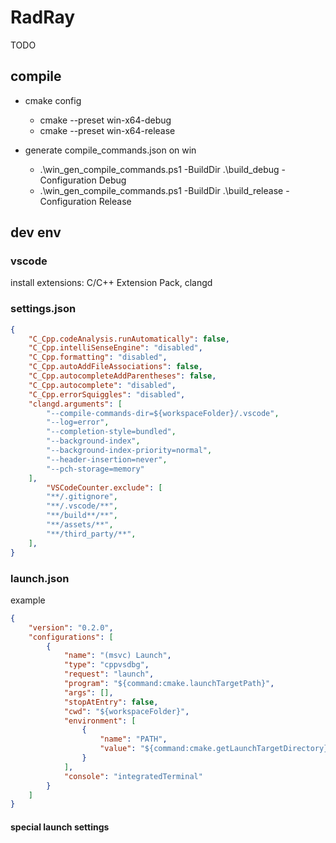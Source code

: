 # RadRay

TODO

## compile

* cmake config
  * cmake --preset win-x64-debug
  * cmake --preset win-x64-release

* generate compile_commands.json on win
  * .\win_gen_compile_commands.ps1 -BuildDir .\build_debug -Configuration Debug
  * .\win_gen_compile_commands.ps1 -BuildDir .\build_release -Configuration Release

## dev env

### vscode 

install extensions: C/C++ Extension Pack, clangd

### settings.json

```json
{
    "C_Cpp.codeAnalysis.runAutomatically": false,
    "C_Cpp.intelliSenseEngine": "disabled",
    "C_Cpp.formatting": "disabled",
    "C_Cpp.autoAddFileAssociations": false,
    "C_Cpp.autocompleteAddParentheses": false,
    "C_Cpp.autocomplete": "disabled",
    "C_Cpp.errorSquiggles": "disabled",
    "clangd.arguments": [
        "--compile-commands-dir=${workspaceFolder}/.vscode",
        "--log=error",
        "--completion-style=bundled",
        "--background-index",
        "--background-index-priority=normal",
        "--header-insertion=never",
        "--pch-storage=memory"
    ],
        "VSCodeCounter.exclude": [
        "**/.gitignore",
        "**/.vscode/**",
        "**/build**/**",
        "**/assets/**",
        "**/third_party/**",
    ],
}
```

### launch.json

example

```json
{
    "version": "0.2.0",
    "configurations": [
        {
            "name": "(msvc) Launch",
            "type": "cppvsdbg",
            "request": "launch",
            "program": "${command:cmake.launchTargetPath}",
            "args": [],
            "stopAtEntry": false,
            "cwd": "${workspaceFolder}",
            "environment": [
                {
                    "name": "PATH",
                    "value": "${command:cmake.getLaunchTargetDirectory}:${env:PATH}"
                }
            ],
            "console": "integratedTerminal"
        }
    ]
}
```

#### special launch settings
